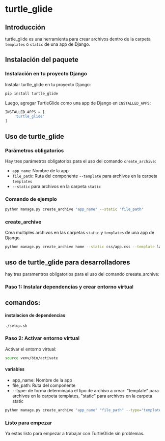 turtle_glide
================

**Introducción**
---------------

turtle_glide es una herramienta para crear archivos dentro de la carpeta `templates` o `static` de una app de Django.

**Instalación del paquete**
-------------------------

### Instalación en tu proyecto Django

Instalar turtle_glide en tu proyecto Django:

```bash
pip install turtle_glide
```

Luego, agregar TurtleGlide como una app de Django en `INSTALLED_APPS`:

```python
INSTALLED_APPS = [
    'turtle_glide'
]
```

**Uso de turtle_glide**
---------------------

### Parámetros obligatorios

Hay tres parámetros obligatorios para el uso del comando `create_archive`:

* `app_name`: Nombre de la app
* `file_path`: Ruta del componente
 `--template` para archivos en la carpeta `templates`
* `--static` para archivos en la carpeta `static`

### Comando de ejemplo
```bash
python manage.py create_archive "app_name" --static "file_path"
```

### create_archive

Crea multiples archivos en las carpetas `static` y `templates` de una app de Django.

```bash
python manage.py create_archive home --static css/app.css --template layouts/main.html
```

**uso de turtle_glide para desarrolladores**
------------

hay tres paramentros obligatorios para el uso del comando creeate_archive:

### Paso 1: Instalar dependencias y crear entorno virtual

comandos:
-----------

#### instalacion de dependencias

```bash
./setup.sh
```

### Paso 2: Activar entorno virtual
Activar el entorno virtual:

```bash
source venv/bin/activate
```

#### variables

- app_name: Nombre de la app
- file_path: Ruta del componente
- --type: de forma determinada el tipo de archivo a crear: "template" para archivos en la carpeta templates, "static" para archivos en la carpeta static

```bash
python manage.py create_archive "app_name" "file_path" --type="template"
```

### Listo para empezar
Ya estás listo para empezar a trabajar con TurtleGlide sin problemas.
